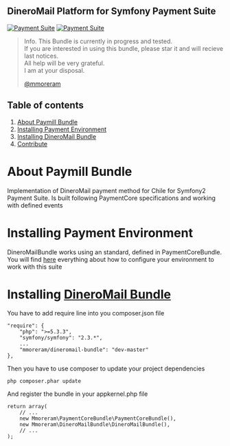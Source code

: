 DineroMail Platform for Symfony Payment Suite
-----

[![Payment Suite](http://mmoreram.github.io/PaymentCoreBundle/public/images/payment-suite.png)](https://github.com/mmoreram/PaymentCoreBundle)  [![Payment Suite](http://mmoreram.github.io/PaymentCoreBundle/public/images/still-maintained.png)]()  

> Info. This Bundle is currently in progress and tested.  
> If you are interested in using this bundle, please star it and will recieve last notices.  
> All help will be very grateful.  
> I am at your disposal.  
>   
> [@mmoreram](https://github.com/mmoreram)

Table of contents
-----

1.  [About Paymill Bundle](#about-dineromail-bundle)
2.  [Installing Payment Environment](#installing-payment-environment)
3.  [Installing DineroMail Bundle](#installing-dineromail-bundle)
8.  [Contribute](http://github.com/mmoreram/PaymentCoreBundle/blob/master/Resources/docs/contribute.md)

About Paymill Bundle
=====

Implementation of DineroMail payment method for Chile for Symfony2 Payment Suite. Is built following PaymentCore specifications and working with defined events

Installing Payment Environment
=====

DineroMailBundle works using an standard, defined in PaymentCoreBundle. You will find [here](http://github.com/mmoreram/PaymentCoreBundle) everything about how to configure your environment to work with this suite

Installing [DineroMail Bundle](https://github.com/mmoreram/DineroMailBundle)
=====

You have to add require line into you composer.json file

    "require": {
        "php": ">=5.3.3",
        "symfony/symfony": "2.3.*",
        ...
        "mmoreram/dineromail-bundle": "dev-master"
    },

Then you have to use composer to update your project dependencies

    php composer.phar update

And register the bundle in your appkernel.php file

    return array(
        // ...
        new Mmoreram\PaymentCoreBundle\PaymentCoreBundle(),
        new Mmoreram\DineroMailBundle\DineroMailBundle(),
        // ...
    );
